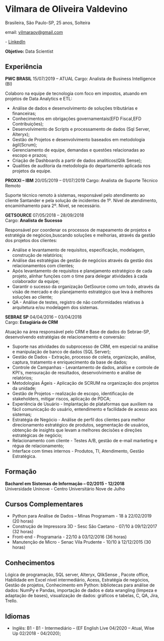 ﻿# Vilmara de Oliveira Valdevino

Brasileira, São Paulo-SP, 25 anos, Solteira

email: vilmaraov@gmail.com

\- [LinkedIn](https://www.linkedin.com/in/vilmaradeoliveiravaldevino/?locale=en_US) 

**Objetivo:** Data Scientist
  

## Experiência
  
**PWC BRASIL** 15/07/2019 – ATUAL 
Cargo: Analista de Business Intelligence (BI) 

Colaboro na equipe de tecnologia com foco em impostos, atuando em projetos de Data Analytics e ETL: 
 
* Análise de dados e desenvolvimento de soluções tributárias e financeiras; 
* Conhecimentos em obrigações governamentais(EFD Fiscal,EFD Contribuições); 
* Desenvolvimento de Scripts e processamento de dados (Sql Server, Alteryx); 
* Gestão de Projetos e desenvolvimento baseados em metodologia ágil(Scrum); 
* Gerenciamento de equipe, demandas e questões relacionadas ao escopo e prazos; 
* Criação de Dashboards a partir de dados analíticos(Qlik Sense); 
* Qualities de auditoria da metodologia do departamento aplicada nos projetos da equipe.

  
**PROXXI – IBM** 20/05/2019 – 01/07/2019 
Cargo: Analista de Suporte Técnico Remoto 

Suporte técnico remoto à sistemas, responsável pelo atendimento ao cliente Santander e pela solução de incidentes de 1º. Nível de atendimento, encaminhamento para 2º. Nível, se necessário.


**GETSOURCE** 07/05/2018 – 28/09/2018  
Cargo: **Analista de Sucesso**  

Responsável por coordenar os processos de mapeamento de projetos e estratégia de
negócios,buscando soluções e melhorias, através da gestão dos projetos dos clientes:

* Análise e levantamento de requisitos, especificação, modelagem, construção de
relatórios;
* Análise das estratégias de gestão de negócios através da gestão dos
relacionamentos com clientes;
* Após levantamento de requisitos e planejamento estratégico de cada projeto, alinhar
funções com o time para delegar atividades à cada colaborador da equipe;
* Garantir o sucesso da organização GetSource como um todo, através da visão de
mercado e do planejamento estratégico que leva à melhores soluções ao cliente;
* QA - Análise de testes, registro de não conformidades relativas à arquitetura e/ou
modelagem dos sistemas.
  
  
**SEBRAE SP** 04/04/2016 – 03/04/2018  
Cargo: **Estagiária de CRM**  

Atuação na área responsável pelo CRM e Base de dados do Sebrae-SP, desenvolvendo
estratégias de relacionamento e conversão:

* Suporte nas atividades do subprocesso de CRM, em especial na análise e
manipulação de banco de dados (SQL Server);
* Gestão de Dados - Extração, processo de coleta, organização, análise, captura,
tratamento e enriquecimento da base de dados;
* Controle de Campanhas - Levantamento de dados, análise e controle de KPI's,
mensuração de resultados, desenvolvimento e análise de relatórios;
* Metodologias Ágeis - Aplicação de SCRUM na organização dos projetos da unidade;
* Gestão de Projetos – realização de escopo, identificação de stakeholders, mitigar
riscos, aplicação de PDCA;
* Experiência de Usuário - Implantação de plataformas que auxiliem na fácil
comunicação do usuário, entendimento e facilidade de acesso aos sistemas;
* Estratégia de Negócio - Análise de perfil dos clientes para melhor direcionamento
estratégico de produtos, segmentação de usuários, obtenção de insights que levam a
melhores decisões e direções estratégicas de negócio;
* Relacionamento com cliente - Testes A/B, gestão de e-mail marketing e régua de
relacionamento;
* Interface com times internos - Produtos, TI, Atendimento, Gestão Estratégica.

 
## Formação

**Bacharel em Sistemas de Informação – 02/2015 - 12/2018**  
Universidade Uninove - Centro Universitário Nove de Julho  
  
  
## Cursos Complementares

* Python para Análise de Dados – Minas Programam - 18 à 22/02/2019 (20 horas)
* Construção de Impressora 3D - Sesc São Caetano - 07/10 à 09/12/2017 (32 horas)
* Front-end - Programaria - 22/10 à 03/12/2016 (36 horas)
* Manutenção de Micro - Senac Vila Prudente - 10/10 à 12/12/2015 (30 horas) 
  
  
## Conhecimentos

Lógica de programação, SQL server,  Alteryx, QlikSense ,  Pacote office, Habilidade em Excel nível intermediário,  Acess, Estratégia de negócios, Gestão de projetos, Conhecimento em Python: bibliotecas para análise de dados: NumPy e Pandas, importação de dados e data wrangling (limpeza e adaptação de bases), visualização de dados: gráficos e tabelas, C, QA, Jira, Trello.  


## Idiomas

* Inglês: B1 -  B1 - Intermediário – (EF English Live 04/2020 – Atual, Wise Up 02/2018 - 04/2020);  
